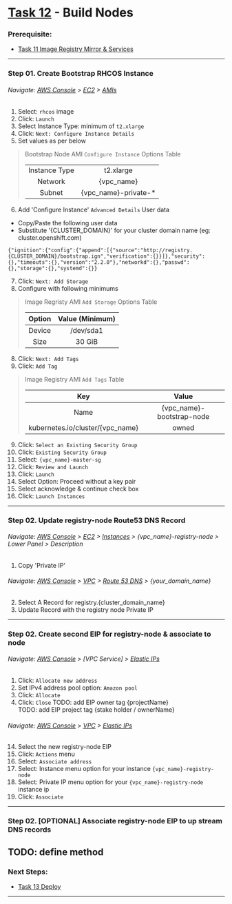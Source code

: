 # [Task 12](../tasks/nodes/) - Build Nodes
### Prerequisite:
  + [Task 11 Image Registry Mirror & Services]
---------------------------------------------------------------------------------
### Step 01\. Create Bootstrap RHCOS Instance
###### Navigate: [AWS Console] > [EC2] > [AMIs]
  1. Select: `rhcos` image
  2. Click: `Launch`
  3. Select Instance Type: minimum of `t2.xlarge`
  4. Click: `Next: Configure Instance Details`
  5. Set values as per below

>   Bootstrap Node AMI `Configure Instance` Options Table
>
>   |                |                      |
>   |:--------------:|:--------------------:|
>   | Instance Type  | t2.xlarge            |
>   | Network        | {vpc_name}           |
>   | Subnet         | {vpc_name}-private-* |

  6. Add 'Configure Instance' `Advanced Details` User data        
  - Copy/Paste the following user data        
  - Substitute '{CLUSTER\_DOMAIN}' for your cluster domain name (eg: cluster.openshift.com)
```
{"ignition":{"config":{"append":[{"source":"http://registry.{CLUSTER_DOMAIN}/bootstrap.ign","verification":{}}]},"security":{},"timeouts":{},"version":"2.2.0"},"networkd":{},"passwd":{},"storage":{},"systemd":{}}
```

  7. Click: `Next: Add Storage`
  7. Configure with following minimums
>   Image Regristy AMI `Add Storage` Options Table
>
>   | Option         | Value (Minimum)     |
>   |:--------------:|:-------------------:|
>   | Device         | /dev/sda1           |
>   | Size           | 30 GiB              |

  8. Click: `Next: Add Tags`
  9. Click: `Add Tag`
>   Image Registry AMI `Add Tags` Table
>
>   | Key                              | Value                     |
>   |:--------------------------------:|:-------------------------:|
>   | Name                             | {vpc_name}-bootstrap-node |
>   | kubernetes.io/cluster/{vpc_name} | owned                     |


  9. Click: `Select an Existing Security Group`
  9. Click: `Existing Security Group`
  9. Select: `{vpc_name}-master-sg`
 11. Click: `Review and Launch`
 12. Click: `Launch`
 13. Select Option: Proceed without a key pair
 13. Select acknowledge & continue check box
 12. Click: `Launch Instances`

---------------------------------------------------------------------------------
### Step 02\. Update registry-node Route53 DNS Record
###### Navigate: [AWS Console] > [EC2] > [Instances] > {vpc_name}-registry-node > Lower Panel > Description
 01. Copy 'Private IP'

###### Navigate: [AWS Console] > [VPC] > [Route 53 DNS] > {your_domain_name}
 02. Select A Record for registry.{cluster\_domain\_name}
 03. Update Record with the registry node Private IP

---------------------------------------------------------------------------------
### Step 02\. Create second EIP for registry-node & associate to node
###### Navigate: [AWS Console] > [VPC Service] > [Elastic IPs]
  1. Click: `Allocate new address`
  2. Set IPv4 address pool option: `Amazon pool`
  3. Click: `Allocate`
  5. Click: `Close`
TODO: add EIP owner tag {projectName}    
TODO: add EIP project tag {stake holder / ownerName}    

###### Navigate: [AWS Console] > [VPC] > [Elastic IPs]
 14. Select the new registry-node EIP
 15. Click: `Actions` menu
 16. Select: `Associate address`
 17. Select: Instance menu option for your instance `{vpc_name}-registry-node`
 18. Select: Private IP menu option for your `{vpc_name}-registry-node` instance ip
 19. Click: `Associate`


---------------------------------------------------------------------------------
### Step 02\. [OPTIONAL] Associate registry-node EIP to up stream DNS records
TODO: define method
---------------------------------------------------------------------------------
### Next Steps:
  + [Task 13 Deploy]
--------------------------------------------------------------------------------
[EC2]:https://console.amazonaws-us-gov.com/ec2/home
[VPC]:https://console.amazonaws-us-gov.com/vpc/home
[AMIs]:https://console.amazonaws-us-gov.com/ec2/home#Images
[Instances]:https://console.amazonaws-us-gov.com/ec2/home#Instances
[Elastic IPs]:https://console.amazonaws-us-gov.com/vpc/home#Addresses
[AWS Console]:https://console.amazonaws-us-gov.com/console/home
[Route 53 DNS]:https://console.amazonaws-us-gov.com/route53/home
[Task 01 Prerequisites]:manual/01_Prerequisites.md
[Task 02 Stage Assets]:manual/02_StageAssets.md
[Task 03 Certificates]:manual/03_Certificates.md
[Task 04 Setup AWS VPC]:manual/04_SetupVPC.md
[Task 05 Configure Route53 DNS]:manual/05_Route53DNS.md
[Task 06 Setup Target Groups]:manual/06_TargetGroups.md
[Task 07 Setup Load Balancers]:manual/07_LoadBalancers.md
[Task 08 Setup Security Groups]:manual/08_SecurityGroups.md
[Task 09 Setup IAM Roles]:manual/09_IAMRoles.md
[Task 10 Image Registry Instance]:manual/10_ImageRegistryInstance.md
[Task 11 Image Registry Mirror & Services]:manual/11_ImageRegistryServices.md
[Task 12 Build Nodes]:manual/12_BuildNodes.md
[Task 13 Deploy]:manual/13_Deploy.md
